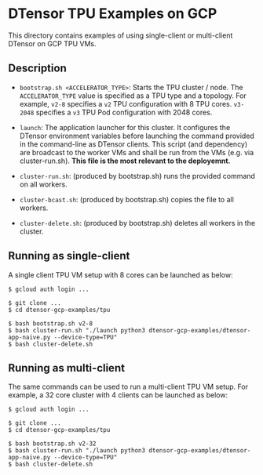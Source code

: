 # DTensor TPU Examples on GCP

This directory contains examples of using single-client or multi-client DTensor
on GCP TPU VMs.

## Description

- `bootstrap.sh <ACCELERATOR_TYPE>`: Starts the TPU cluster / node. The
  `ACCELERATOR_TYPE` value is specified as a TPU type and a topology. For
  example, `v2-8` specifies a `v2` TPU configuration with 8 TPU cores. `v3-2048`
  specifies a `v3` TPU Pod configuration with 2048 cores.

- `launch`: The application launcher for this cluster. It configures the DTensor
  environment variables before launching the command provided in the
  command-line as DTensor clients. This script (and dependency) are broadcast to
  the worker VMs and shall be run from the VMs (e.g. via cluster-run.sh).
  **This file is the most relevant to the deployemnt.**

- `cluster-run.sh`: (produced by bootstrap.sh) runs the provided command on all
  workers.

- `cluster-bcast.sh`: (produced by bootstrap.sh) copies the file to all workers.

- `cluster-delete.sh`: (produced by bootstrap.sh) deletes all workers in the
  cluster.


## Running as single-client

A single client TPU VM setup with 8 cores can be launched as below:

```
$ gcloud auth login ...

$ git clone ...
$ cd dtensor-gcp-examples/tpu

$ bash bootstrap.sh v2-8
$ bash cluster-run.sh "./launch python3 dtensor-gcp-examples/dtensor-app-naive.py --device-type=TPU"
$ bash cluster-delete.sh
```


## Running as multi-client

The same commands can be used to run a multi-client TPU VM setup. For example,
a 32 core cluster with 4 clients can be launched as below:

```
$ gcloud auth login ...

$ git clone ...
$ cd dtensor-gcp-examples/tpu

$ bash bootstrap.sh v2-32
$ bash cluster-run.sh "./launch python3 dtensor-gcp-examples/dtensor-app-naive.py --device-type=TPU"
$ bash cluster-delete.sh
```
